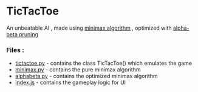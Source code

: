 # TicTacToe

An unbeatable AI , made using [minimax algorithm](https://en.wikipedia.org/wiki/Minimax) ,
optimized with [alpha-beta pruning](https://en.wikipedia.org/wiki/Alpha%E2%80%93beta_pruning)

### Files :
- [tictactoe.py](https://github.com/Arsh23/tictactoe/blob/master/tictactoe.py) - contains the class TicTacToe() which emulates the game
- [minimax.py](https://github.com/Arsh23/tictactoe/blob/master/minimax.py) - contains the pure minimax algorithm
- [alphabeta.py](https://github.com/Arsh23/tictactoe/blob/master/alphabeta.py) - contains the optimized minimax algorithm
- [index.js](https://github.com/Arsh23/tictactoe/blob/master/static/index.js) - contains the gameplay logic for UI
